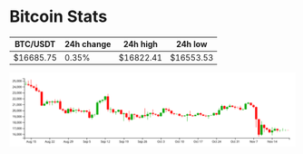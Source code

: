 # Bitcoin Stats

BTC/USDT|24h change|24h high|24h low|
|---|---|---|---|
|$16685.75|0.35%|$16822.41|$16553.53|

<img src="./chart.svg">
